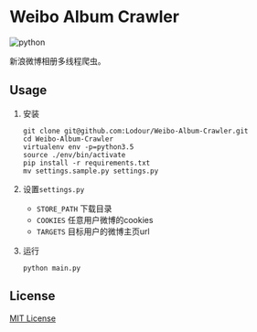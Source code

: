 # Weibo Album Crawler 
![python](https://img.shields.io/badge/python-3.5-ff69b4.svg)

新浪微博相册多线程爬虫。

## Usage
1. 安装

    ```
    git clone git@github.com:Lodour/Weibo-Album-Crawler.git
    cd Weibo-Album-Crawler
    virtualenv env -p=python3.5
    source ./env/bin/activate
    pip install -r requirements.txt
    mv settings.sample.py settings.py
    ```

2. 设置`settings.py`

    * `STORE_PATH` 下载目录
    * `COOKIES` 任意用户微博的cookies
    * `TARGETS` 目标用户的微博主页url

3. 运行

    `python main.py`

## License
[MIT License](https://github.com/Lodour/Weibo-Album-Crawler/blob/master/LICENSE)
